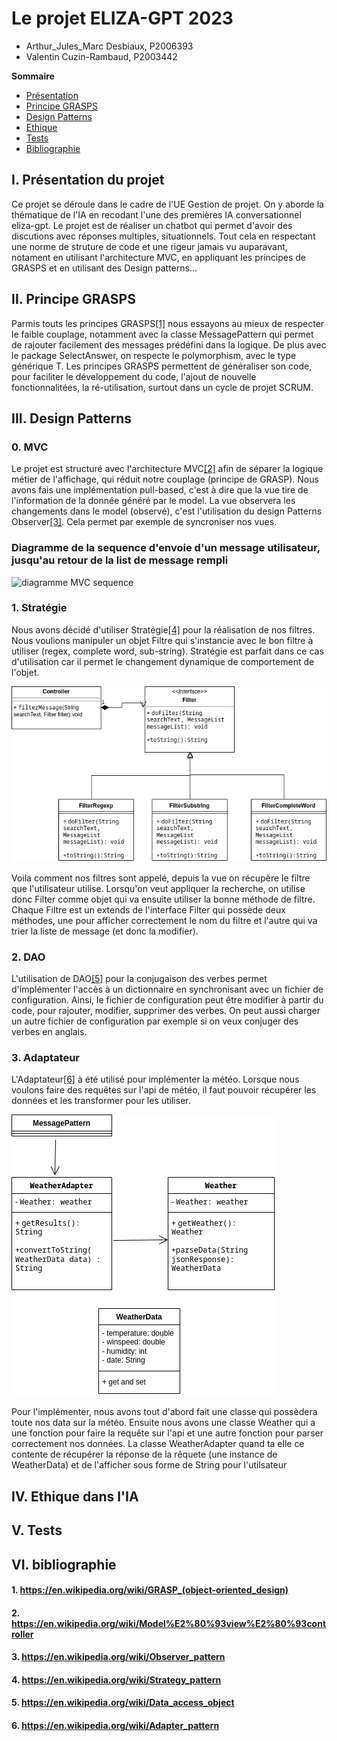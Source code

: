 <!-- Votre rendu inclura un rapport, au format PDF (consignes pour le rendu
ci-dessous), qui doit comprendre obligatoirement :


une présentation globale du projet (rapide : ne répétez pas
l'énoncé), -->
# **Le projet ELIZA-GPT 2023**
- Arthur_Jules_Marc Desbiaux, P2006393
- Valentin Cuzin-Rambaud, P2003442

**Sommaire**
- [Présentation](./Rapport.md#i-présentation-du-projet)
- [Principe GRASPS](./Rapport.md#ii-principe-grasps)
- [Design Patterns](./Rapport.md#iii-design-patterns)
- [Ethique](./Rapport.md#iv-ethique-dans-lia)
- [Tests](./Rapport.md#v-tests)
- [Bibliographie](./Rapport.md#vi-bibliographie)

## I. Présentation du projet
Ce projet se déroule dans le cadre de l'UE Gestion de projet. On y aborde la thématique de l'IA en recodant l'une des premières IA conversationnel eliza-gpt. Le projet est de réaliser un chatbot qui permet d'avoir des discutions avec réponses multiples, situationnels. Tout cela en respectant une norme de struture de code et une rigeur jamais vu auparavant, notament en utilisant l'architecture MVC, en appliquant les principes de GRASPS et en utilisant des Design patterns...

## II. Principe GRASPS
Parmis touts les principes GRASPS[[1]](./Rapport.md#1-httpsenwikipediaorgwikigrasp_object-oriented_design) nous essayons au mieux de respecter le faible couplage, notamment avec la classe MessagePattern qui permet de rajouter facilement des messages prédéfini dans la logique. De plus avec le package SelectAnswer, on respecte le polymorphism, avec le type générique T. Les principes GRASPS permettent de généraliser son code, pour faciliter le développement du code, l'ajout de nouvelle fonctionnalitées, la ré-utilisation, surtout dans un cycle de projet SCRUM.

<!--
Une section « design patterns », donnant une motivation des choix
d’architecture (et des patterns choisis), et leur explication en s’aidant de
diagrammes appropriés et adaptés au degré de précision et au type
d’explication. Donc des diagrammes de classe, mais pas que cela, et pas de
plats de spaghettis générés automatiquement représentant tout le code.
-->

## III. Design Patterns

### **0. MVC**
Le projet est structuré avec l'architecture MVC[[2]](./Rapport.md#2-httpsenwikipediaorgwikimodel–view–controller) afin de séparer la logique métier de l'affichage, qui réduit notre couplage (principe de GRASP). Nous avons fais une implémentation pull-based, c'est à dire que la vue tire de l'information de la donnée généré par le model. La vue observera les changements dans le model (observé), c'est l'utilisation du design Patterns Observer[[3]](./Rapport.md#3-httpsenwikipediaorgwikiobserver_pattern). Cela permet par exemple de syncroniser nos vues.

### Diagramme de la sequence d'envoie d'un message utilisateur, jusqu'au retour de la list de message rempli
![diagramme MVC sequence](./Diagramme_séquence.png)



### **1. Stratégie**
Nous avons décidé d'utiliser Stratégie[[4]](./Rapport.md#4-httpsenwikipediaorgwikistrategy_pattern) pour la réalisation de nos filtres. Nous voulions manipuler un objet Filtre qui s'instancie avec le bon filtre à utiliser (regex, complete word, sub-string). Stratégie est parfait dans ce cas d'utilisation car il permet le changement dynamique de comportement de l'objet.


![diagramme stratégie](./Strategie.png)

Voila comment nos filtres sont appelé, depuis la vue on récupère le filtre que l'utilisateur utilise. Lorsqu'on veut appliquer la recherche, on utilise donc Filter comme objet qui va ensuite utiliser la bonne méthode de filtre.
Chaque Filtre est un extends de l'interface Filter qui possède deux méthodes, une pour afficher correctement le nom du filtre et l'autre qui va trier la liste de message (et donc la modifier).


### **2. DAO**
L'utilisation de DAO[[5]](./Rapport.md#5-httpsenwikipediaorgwikidata_access_object) pour la conjugaison des verbes permet d'implémenter l'accès à un dictionnaire en synchronisant avec un fichier de configuration. Ainsi, le fichier de configuration peut être modifier à partir du code, pour rajouter, modifier, supprimer des verbes. On peut aussi charger un autre fichier de configuration par exemple si on veux conjuger des verbes en anglais.

<!-- mettre un diagramme -->

### **3. Adaptateur**
L'Adaptateur[[6]](./Rapport.md#6-httpsenwikipediaorgwikiadapter_pattern) à été utilisé pour implémenter la météo. Lorsque nous voulons faire des requêtes sur l'api de météo, il faut pouvoir récupérer les données et les transformer pour les utiliser.

![diagramme adaptateur](./Adaptater.png)

Pour l'implémenter, nous avons tout d'abord fait une classe qui possèdera toute nos data sur la météo. Ensuite nous avons une classe Weather qui a une fonction pour faire la requête sur l'api et une autre fonction pour parser correctement nos données. La classe WeatherAdapter quand ta elle ce contente de récupérer la réponse de la rêquete (une instance de WeatherData) et de l'afficher sous forme de String pour l'utilsateur

<!--
Une section « éthique ». Cette section devra discuter de la problématique des
IA conversationnelles comme ChatGPT, Bard, etc. Quels sont les
enjeux ? Quels sont les risques et les bénéfices, pour la société qui édite un
tel programme, et pour ses utilisateurs ? Quelles sont les mesures, légales et
techniques, pour limiter ou éliminer les risques ? Lesquels sont mis en œuvre
dans la réalité ? En avez-vous mis en place dans votre TP, si oui, lesquelles
(il s'agit d'un petit projet scolaire, on ne vous demande pas une application
vraiment sécurisée, mais vous devriez être capable de discuter des limites de
votre implémentation. Vous pouvez aussi mettre en place des mesures simplistes
et discuter de ce qu'il faudrait faire dans une vraie application) ?
L'objectif n'est pas de donner un avis subjectif (la question «
ChatGPT/Bard/... est-il bien ? » est hors sujet ici), mais de présenter les
questions importantes et les éléments objectifs de réponse autour de la
question des IA conversationnelles. Appuyez-vous autant que possible sur des
articles existants, en citant vos sources. Il s'agit donc avant tout d'un
travail de bibliographie de votre part.
Pour vous aider, voici quelques références intéressantes sur le sujet :


ChatGPT et Bard sur Wikipedia


Sept choses à savoir sur la suspension de ChatGPT en Italie


Un ingénieur de Google mis à pied après avoir affirmé que l’intelligence artificielle était "sensible"


Un Belge se suicide après avoir trouvé refuge auprès d'un robot conversationnel


Prompt engineer : quel est ce nouveau métier qui rapporte jusqu’à 300 000 € ?


Elon Musk et des centaines d’experts réclament une « pause » dans le développement de l’intelligence artificielle


ChatGPT est-il devenu plus “éthique” grâce à l’exploitation de travailleurs kényans ?


La liste n'est bien entendu pas exhaustive. Pensez à vos enseignants qui
liront des dizaines de rapports, surprenez-nous, apprenez-nous des choses ! Si
votre relecteur se dit « Ah tiens, je ne savais pas » ou « Ah tiens, je n'y
avais pas pensé » en lisant votre rapport, vous avez atteint l'objectif !
Vous pouvez utiliser une IA conversationnelle pour écrire cette section, mais
si vous le faites vous devez le dire explicitement dans votre rapport et
donner les requêtes (prompt) que vous avez utilisé pour arriver au texte
final.-->
## IV. Ethique dans l'IA


<!--
Une section « tests » où vous décrirez les tests manuels que vous avez
réalisés. Vos tests automatiques (le code Java des tests et les commentaires
associés) devraient se suffire à eux-mêmes, il n'est pas nécessaire de les
re-documenter dans le rapport (sauf si vous avez fait des choses
extraordinaires qui méritent une documentation externe).
-->
## V. Tests

<!--
On vous demande d'appuyer votre rapport sur des références bibliographiques existantes, mais il ne s'agit en aucun cas de vous contenter de copier-coller. Il est rappelé ici que le droit de courte citation impose entre autres de citer vos sources quand vous utilisez un extrait d'un texte existant (il est interdit, pas seulement dans le cadre d'un travail scolaire, de laisser entendre que vous êtes l'auteur d'un texte que vous n'avez pas écrit vous-même). -->

## VI. bibliographie

#### 1. https://en.wikipedia.org/wiki/GRASP_(object-oriented_design)
#### 2. https://en.wikipedia.org/wiki/Model%E2%80%93view%E2%80%93controller
#### 3. https://en.wikipedia.org/wiki/Observer_pattern
#### 4. https://en.wikipedia.org/wiki/Strategy_pattern
#### 5. https://en.wikipedia.org/wiki/Data_access_object
#### 6. https://en.wikipedia.org/wiki/Adapter_pattern